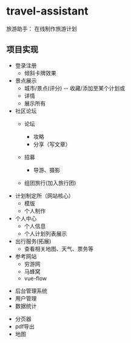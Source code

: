 # travel-assistant
旅游助手：
   在线制作旅游计划
## 项目实现
- 登录注册
   - 倾斜卡牌效果
- 景点展示
   - 城市/景点(评分) -- 收藏/添加至某个计划或
   - 详情
   - 展示所有
- 社区论坛
   - 论坛
      - 攻略
      - 分享（写文章）

   - 招募
      - 导游、摄影
   - 组团旅行(加入旅行团)
- 计划制定所（网站核心）
   - 模版
   - 个人制作
- 个人中心
   - 个人信息
   - 个人计划列表展示
- 出行服务(拓展)
   - 查看相关地图、天气、票务等
- 参考网站
   - 穷游网
   - 马蜂窝
   - vue-flow
<!-- 选做 -->
- 后台管理系统
- 用户管理
- 数据统计
<!--  -->
- 分页器
- pdf导出
- 地图